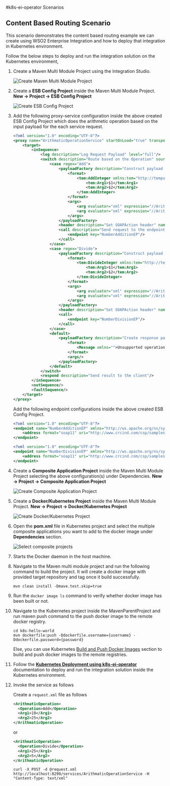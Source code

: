 #k8s-ei-operator Scenarios

## Content Based Routing Scenario

This scenario demonstrates the content based routing example we can create using WSO2 Enterprise Integration and how to deploy that integration in Kubernetes environment.

Follow the below steps to deploy and run the integration solution on the Kubernetes environment,

1.  Create a Maven Multi Module Project using the Integration Studio.

    ![Create Maven Multi Module Project](../../../assets/img/create_project/docker_k8s_project/create-maven-project.png) 
    
2.  Create a **ESB Config Project** inside the Maven Multi Module Project.
    **New → Project → ESB Config Project**
    
    ![Create ESB Config Project](../../../assets/img/create_project/docker_k8s_project/esb-config.png) 
    
3.  Add the following proxy-service configuration inside the above created ESB Config Project which does the arithmetic operation based on the input payload for the each service request.
    ```xml
    <?xml version="1.0" encoding="UTF-8"?>
    <proxy name="ArithmaticOperationService" startOnLoad="true" transports="http https" xmlns="http://ws.apache.org/ns/synapse">
        <target>
            <inSequence>
                <log description="Log Request Payload" level="full"/>
                <switch description="Route based on the Operation" source="//ArithmaticOperation/Operation">
                    <case regex="Add">
                        <payloadFactory description="Construct payload for addition operation" media-type="xml">
                            <format>
                                <tem:AddInteger xmlns:tem="http://tempuri.org">
                                    <tem:Arg1>$1</tem:Arg1>
                                    <tem:Arg2>$2</tem:Arg2>
                                </tem:AddInteger>
                            </format>
                            <args>
                                <arg evaluator="xml" expression="//ArithmaticOperation/Arg1"/>
                                <arg evaluator="xml" expression="//ArithmaticOperation/Arg2"/>
                            </args>
                        </payloadFactory>
                        <header description="Set SOAPAction header" name="Action" scope="default" value="http://tempuri.org/SOAP.Demo.AddInteger"/>
                        <call description="Send request to the endpoint">
                            <endpoint key="NumberAdditionEP"/>
                        </call>
                    </case>
                    <case regex="Divide">
                        <payloadFactory description="Construct payload for division operation" media-type="xml">
                            <format>
                                <tem:DivideInteger xmlns:tem="http://tempuri.org">
                                    <tem:Arg1>$1</tem:Arg1>
                                    <tem:Arg2>$2</tem:Arg2>
                                </tem:DivideInteger>
                            </format>
                            <args>
                                <arg evaluator="xml" expression="//ArithmaticOperation/Arg1"/>
                                <arg evaluator="xml" expression="//ArithmaticOperation/Arg2"/>
                            </args>
                        </payloadFactory>
                        <header description="Set SOAPAction header" name="Action" scope="default" value="http://tempuri.org/SOAP.Demo.DivideInteger"/>
                        <call>
                            <endpoint key="NumberDivisionEP"/>
                        </call>
                    </case>
                    <default>
                        <payloadFactory description="Create response payload for unsupported operation" media-type="xml">
                            <format>
                                <Message xmlns="">Unsupported operation.</Message>
                            </format>
                            <args/>
                        </payloadFactory>
                    </default>
                </switch>
                <respond description="Send result to the client"/>
            </inSequence>
            <outSequence/>
            <faultSequence/>
        </target>
    </proxy>
    ```
    
    Add the following endpoint configurations inside the above created ESB Config Project.
    ```xml
    <?xml version="1.0" encoding="UTF-8"?>
    <endpoint name="NumberAdditionEP" xmlns="http://ws.apache.org/ns/synapse">
        <address format="soap11" uri="http://www.crcind.com/csp/samples/SOAP.Demo.cls"/>
    </endpoint>
    ```
    ```xml
    <?xml version="1.0" encoding="UTF-8"?>
    <endpoint name="NumberDivisionEP" xmlns="http://ws.apache.org/ns/synapse">
        <address format="soap11" uri="http://www.crcind.com/csp/samples/SOAP.Demo.cls"/>
    </endpoint>    
    ```
    
4.  Create a **Composite Application Project** inside the Maven Multi Module Project selecting the above configuration(s) under Dependencies.
    **New → Project → Composite Application Project**
    
    ![Create Composite Application Project](../../../assets/img/create_project/docker_k8s_project/composite-proj.png)    

5.  Create a **Docker/Kubernetes Project** inside the Maven Multi Module Project.
    **New → Project → Docker/Kubernetes Project**
    
    ![Create Docker/Kubernetes Project](../../../assets/img/create_project/docker_k8s_project/k8s-proj.png)    

6.  Open the **pom.xml** file in Kubernetes project and select the multiple composite applications you want to add to the docker image under **Dependencies** section.

    ![Select composite projects](../../../assets/img/create_project/docker_k8s_project/select-dependency.png) 
    
6.  Starts the Docker daemon in the host machine.

7.  Navigate to the Maven multi module project and run the following command to build the project. It will create a docker image with provided target repository and tag once it build successfully.
    ```
    mvn clean install -Dmave.test.skip=true
    ```
8.  Run the ```docker image ls``` command to verify whether docker image has been built or not. 

9.  Navigate to the Kubernetes project inside the MavenParentProject and run maven push command to the push docker image to the remote docker registry.
    ```
    cd k8s-hello-world
    mvn dockerfile:push -Ddockerfile.username={username} -Ddockerfile.password={password}
    ``` 

    Else, you can use Kubernetes [Build and Push Docker Images](https://ei.docs.wso2.com/en/latest/micro-integrator/develop/create-kubernetes-project/#build-and-push-docker-images) section to build and push docker images to the remote registries.
    
10. Follow the **[Kubernetes Deployment using k8s-ei-operator](https://ei.docs.wso2.com/en/latest/micro-integrator/develop/kubernetes_deployment/)** documentation to deploy and run the integration solution inside the Kubernetes environment.

11. Invoke the service as follows

    Create a ```request.xml``` file as follows
    ```xml
    <ArithmaticOperation>
      <Operation>Add</Operation>
      <Arg1>10</Arg1>
      <Arg2>25</Arg2>
    </ArithmaticOperation>
    ```
    or
    ```xml
    <ArithmaticOperation>
      <Operation>Divide</Operation>
      <Arg1>25</Arg1>
      <Arg2>5</Arg2>
    </ArithmaticOperation>
    ```
    ```
    curl -X POST -d @request.xml http://localhost:8290/services/ArithmaticOperationService -H "Content-Type: text/xml"
    ```  
    
